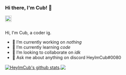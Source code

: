 ### Hi there, I'm Cub! 👋


<a href="https://discord.gg/wSSvfrxbGA">
  <img align="left" alt="HeyImCub's Discord" width="21px" src="https://raw.githubusercontent.com/anuraghazra/anuraghazra/master/assets/discord-round.svg" />
</a>

<br />
<br />

Hi, I'm Cub, a coder ig.

- 🔭 I’m currently working on *nothing*
- 🌱 I’m currently learning *code*
- 👯 I’m looking to collaborate on *idk*
- 💬 Ask me about anything on discord HeyImCub#0080

   

<!--- 
  if you have forked this to use on your profile, 
  Change the `github-readme-stats.anuraghazra1.vercel.app` to `github-readme-stats.vercel.app` 
--->

<!-- Change the `github-readme-stats.anuraghazra1.vercel.app` to `github-readme-stats.vercel.app`  -->



<a href="https://github.com/anuraghazra/github-readme-stats">
  <img align="center" src="https://github-readme-stats.vercel.app/api?username=heyimcub&show_icons=true&include_all_commits=true&theme=material-palenight" alt="HeyImCub's github stats" />
</a>
<a href="https://github.com/anuraghazra/github-readme-stats">
  <!-- Change the `github-readme-stats.anuraghazra1.vercel.app` to `github-readme-stats.vercel.app`  -->
  <img align="center" src="https://github-readme-stats.vercel.app/api/top-langs/?username=heyimcub&layout=compact&theme=material-palenight" />
</a>


